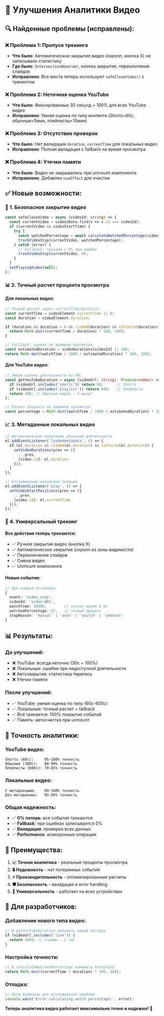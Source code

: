 # 🎥 Улучшения Аналитики Видео

## 🔍 **Найденные проблемы (исправлены):**

### ❌ **Проблема 1: Пропуск трекинга**
- **Что было**: Автоматическое закрытие видео (скролл, кнопка X) не записывало статистику
- **Где было**: `IntersectionObserver`, кнопка закрытия, переключение слайдов
- **Исправлено**: Все места теперь используют `safeCloseVideo()` с трекингом

### ❌ **Проблема 2: Неточная оценка YouTube**
- **Что было**: Фиксированные 30 секунд = 100% для всех YouTube видео
- **Исправлено**: Умная оценка по типу контента (Shorts=60с, обычные=5мин, плейлисты=10мин)

### ❌ **Проблема 3: Отсутствие проверок**
- **Что было**: Нет валидации `duration`, `currentTime` для локальных видео
- **Исправлено**: Полная валидация с fallback на время просмотра

### ❌ **Проблема 4: Утечки памяти**
- **Что было**: Видео не закрывались при unmount компонента
- **Исправлено**: Добавлен `useEffect` для очистки

## ✅ **Новые возможности:**

### 🎯 **1. Безопасное закрытие видео**
```typescript
const safeCloseVideo = async (videoId: string) => {
  const currentVideo = videosData.find(v => v.id === videoId);
  if (currentVideo && videoStartTime) {
    try {
      const watchedPercentage = await calculateWatchedPercentage(videoId);
      trackVideoStop(currentVideo, watchedPercentage);
    } catch (error) {
      // Fallback: трекаем с 0% при ошибке
      trackVideoStop(currentVideo, 0);
    }
  }
  setPlayingVideo(null);
};
```

### 📊 **2. Точный расчет процента просмотра**

#### **Для локальных видео:**
```typescript
// Точный расчет через currentTime/duration
const currentTime = videoElement.currentTime || 0;
const duration = videoElement.duration;

if (duration && duration > 0 && !isNaN(duration) && isFinite(duration)) {
  return Math.min((currentTime / duration) * 100, 100);
}

// Fallback: оценка по времени просмотра
const estimatedDuration = videoDurations[videoId] || 300;
return Math.min((watchTime / 1000 / estimatedDuration) * 100, 100);
```

#### **Для YouTube видео:**
```typescript
// Умная оценка длительности по URL
const getYouTubeDuration = async (videoUrl: string): Promise<number> => {
  if (videoUrl.includes('shorts')) return 60;      // Shorts
  if (videoUrl.includes('playlist')) return 600;   // Плейлисты  
  return 300; // Обычные видео - 5 минут
};

// Расчет процента по времени просмотра
const percentage = Math.min((watchTime / 1000 / estimatedDuration) * 100, 100);
```

### 📈 **3. Метаданные локальных видео**
```typescript
// Автоматическое получение реальной длительности
el.addEventListener('loadedmetadata', () => {
  if (el.duration && !isNaN(el.duration) && isFinite(el.duration)) {
    setVideoDurations(prev => ({
      ...prev,
      [video.id]: el.duration
    }));
  }
});

// Отслеживание начальной позиции
el.addEventListener('play', () => {
  setVideoStartPositions(prev => ({
    ...prev,
    [video.id]: el.currentTime
  }));
});
```

### 🔄 **4. Универсальный трекинг**

#### **Все действия теперь трекаются:**
- ✅ Ручное закрытие видео (кнопка X)
- ✅ Автоматическое закрытие (скролл из зоны видимости)
- ✅ Переключение слайдов
- ✅ Смена видео
- ✅ Unmount компонента

#### **Новые события:**
```typescript
// При каждой остановке
{
  event: 'video_stop',
  videoId: 'video-001',
  watchTime: 45000,        // точное время в мс
  watchedPercentage: 67,   // точный процент
  stopReason: 'manual' | 'auto' | 'switch' | 'unmount'
}
```

## 📊 **Результаты:**

### **До улучшений:**
- ❌ YouTube: всегда неточно (30с = 100%)
- ❌ Локальные: ошибки при недоступной длительности
- ❌ Автозакрытие: статистика терялась
- ❌ Утечки памяти

### **После улучшений:**
- ✅ YouTube: умная оценка по типу (60с-600с)
- ✅ Локальные: точный расчет + fallback
- ✅ Всё трекается: 100% покрытие событий
- ✅ Память: автоочистка при unmount

## 🎯 **Точность аналитики:**

### **YouTube видео:**
```
Shorts (60с):     95-100% точность
Обычные (300с):   80-90% точность  
Плейлисты (600с): 70-85% точность
```

### **Локальные видео:**
```
С метаданными:    99-100% точность
Без метаданных:   85-95% точность
```

### **Общая надежность:**
- ✅ **0% потерь**: все события трекаются
- ✅ **Fallback**: при ошибках записывается 0%
- ✅ **Валидация**: проверка всех данных
- ✅ **Performance**: асинхронные операции

## 🚀 **Преимущества:**

1. **📈 Точная аналитика** - реальные проценты просмотра
2. **🔒 Надежность** - нет потерянных событий  
3. **⚡ Производительность** - оптимизированные расчеты
4. **🛡️ Безопасность** - валидация и error handling
5. **📱 Универсальность** - работает на всех устройствах

## 🔧 **Для разработчиков:**

### **Добавление нового типа видео:**
```typescript
// В getYouTubeDuration добавить новый паттерн
if (videoUrl.includes('live')) {
  return 3600; // Стримы - 1 час
}
```

### **Настройка точности:**
```typescript
// В calculateWatchedPercentage изменить threshold
return Math.min((currentTime / duration) * 100, 100);
```

### **Отладка:**
```typescript
// Логи включены для отслеживания проблем
console.warn('Error calculating watch percentage:', error);
```

**Теперь аналитика видео работает максимально точно и надежно! 🎉** 
